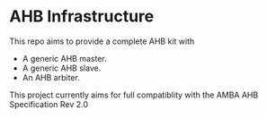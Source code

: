 AHB Infrastructure
===============================================================================
This repo aims to provide a complete AHB kit with
- A generic AHB master.
- A generic AHB slave.
- An AHB arbiter.

This project currently aims for full compatiblity with the AMBA AHB Specification Rev 2.0

